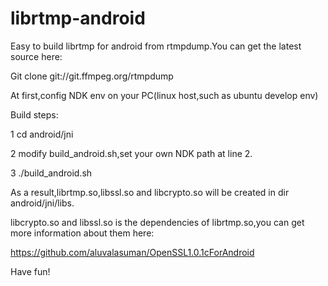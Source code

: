 # librtmp-android

Easy to build librtmp for android from rtmpdump.You can get the latest source here:

   Git clone git://git.ffmpeg.org/rtmpdump

At first,config NDK env on your PC(linux host,such as ubuntu develop env) 

Build steps:

1  cd android/jni

2  modify build_android.sh,set your own NDK path at line 2.

3  ./build_android.sh

As a result,librtmp.so,libssl.so and libcrypto.so will be created in dir android/jni/libs.
   
libcrypto.so and libssl.so is the dependencies of librtmp.so,you can get more information about them here:

   https://github.com/aluvalasuman/OpenSSL1.0.1cForAndroid
   
Have fun!
